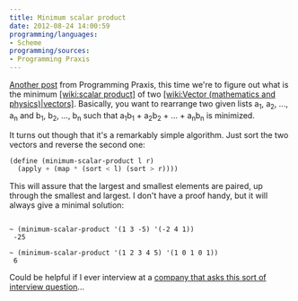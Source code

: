 ```yaml
---
title: Minimum scalar product
date: 2012-08-24 14:00:59
programming/languages:
- Scheme
programming/sources:
- Programming Praxis
---
```

<a title="Minimum Scalar Product" href="http://programmingpraxis.com/2012/08/10/minimum-scalar-product/">Another post</a> from Programming Praxis, this time we're to figure out what is the minimum [[wiki:scalar product]]() of two [[wiki:Vector (mathematics and physics)|vectors]](). Basically, you want to rearrange two given lists a<sub>1</sub>, a<sub>2</sub>, ..., a<sub>n</sub> and b<sub>1</sub>, b<sub>2</sub>, ..., b<sub>n</sub> such that a<sub>1</sub>b<sub>1</sub> + a<sub>2</sub>b<sub>2</sub> + ... + a<sub>n</sub>b<sub>n</sub> is minimized.

<!--more-->

It turns out though that it's a remarkably simple algorithm. Just sort the two vectors and reverse the second one:

```scheme
(define (minimum-scalar-product l r)
  (apply + (map * (sort < l) (sort > r))))
```

This will assure that the largest and smallest elements are paired, up through the smallest and largest. I don't have a proof handy, but it will always give a minimal solution:

```

~ (minimum-scalar-product '(1 3 -5) '(-2 4 1))
 -25

~ (minimum-scalar-product '(1 2 3 4 5) '(1 0 1 0 1))
 6

```

Could be helpful if I ever interview at a <a href="http://google.com" title="Google">company that asks this sort of interview question</a>...